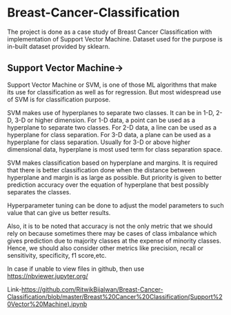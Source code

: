 # Breast-Cancer-Classification
The project is done as a case study of Breast Cancer Classification with implementation of Support Vector Machine.
Dataset used for the purpose is in-built dataset provided by sklearn.


## Support Vector Machine->
Support Vector Machine or SVM, is one of those ML algorithms that make its use for classification as well as for regression. But most widespread use of SVM is for classification purpose.

SVM makes use of hyperplanes to separate two classes. It can be in 1-D, 2-D, 3-D or higher dimension.
For 1-D data, a point can be used as a hyperplane to separate two classes.
For 2-D data, a line can be used as a hyperplane for class separation.
For 3-D data, a plane can be used as a hyperplane for class separation.
Usually for 3-D or above higher dimensional data, hyperplane is most used term for class separation space.


SVM makes classification based on hyperplane and margins.
It is required that there is better classification done when the distance between hyperplane and margin is as large as possible. But priority is given to better prediction accuracy over the equation of hyperplane that best possibly separates the classes.

Hyperparameter tuning can be done to adjust the model parameters to such value that can give us better results.

Also, it is to be noted that accuracy is not the only metric that we should rely on because sometimes there may be cases of class imbalance which gives prediction due to majority classes at the expense of minority classes. Hence, we should also consider other metrics like precision, recall or sensitivity, specificity, f1 score,etc.


In case if unable to view files in github, then use https://nbviewer.jupyter.org/

Link-https://github.com/RitwikBijalwan/Breast-Cancer-Classification/blob/master/Breast%20Cancer%20Classification(Support%20Vector%20Machine).ipynb
